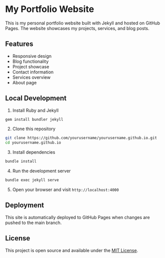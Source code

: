 # My Portfolio Website

This is my personal portfolio website built with Jekyll and hosted on GitHub Pages. The website showcases my projects, services, and blog posts.

## Features

- Responsive design
- Blog functionality
- Project showcase
- Contact information
- Services overview
- About page

## Local Development

1. Install Ruby and Jekyll
```bash
gem install bundler jekyll
```

2. Clone this repository
```bash
git clone https://github.com/yourusername/yourusername.github.io.git
cd yourusername.github.io
```

3. Install dependencies
```bash
bundle install
```

4. Run the development server
```bash
bundle exec jekyll serve
```

5. Open your browser and visit `http://localhost:4000`

## Deployment

This site is automatically deployed to GitHub Pages when changes are pushed to the main branch.

## License

This project is open source and available under the [MIT License](LICENSE). 